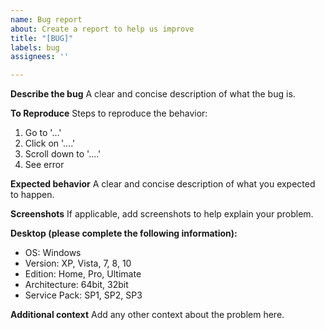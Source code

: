 ```yaml
---
name: Bug report
about: Create a report to help us improve
title: "[BUG]"
labels: bug
assignees: ''

---
```


**Describe the bug**
A clear and concise description of what the bug is.

**To Reproduce**
Steps to reproduce the behavior:
1. Go to '...'
2. Click on '....'
3. Scroll down to '....'
4. See error

**Expected behavior**
A clear and concise description of what you expected to happen.

**Screenshots**
If applicable, add screenshots to help explain your problem.

**Desktop (please complete the following information):**
 - OS: Windows
 - Version: XP, Vista, 7, 8, 10
 - Edition: Home, Pro, Ultimate
 - Architecture: 64bit, 32bit
 - Service Pack: SP1, SP2, SP3


**Additional context**
Add any other context about the problem here.
